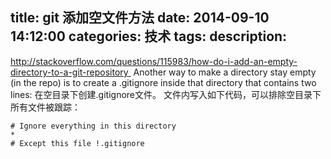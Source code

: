 title: git 添加空文件方法
date: 2014-09-10 14:12:00
categories: 技术
tags: 
description:
---
http://stackoverflow.com/questions/115983/how-do-i-add-an-empty-directory-to-a-git-repository 
Another way to make a directory stay empty (in the repo) is to create a .gitignore inside that directory that contains two lines:
在空目录下创建.gitignore文件。
文件内写入如下代码，可以排除空目录下所有文件被跟踪： 

	# Ignore everything in this directory 
	* 
	# Except this file !.gitignore 
